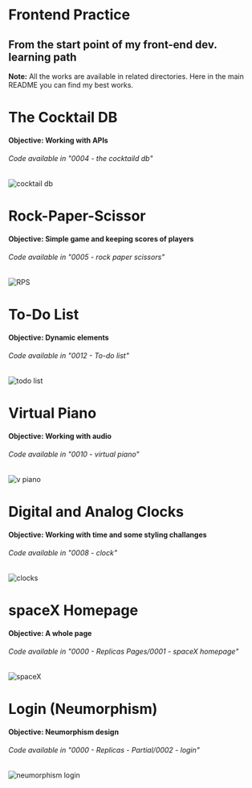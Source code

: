 # Frontend Practice
From the start point of my front-end dev. learning path
-----------------------------------------------------------------------------------------
**Note:** All the works are available in related directories. Here in the main README you can find my best works.

# The Cocktail DB
#### **Objective:** Working with APIs
###### *Code available in "0004 - the cocktaild db"*
![cocktail db](https://user-images.githubusercontent.com/21283020/214313476-d8abf869-6d9e-4cb7-a042-8b85c5a2769b.gif)

# Rock-Paper-Scissor
#### **Objective:** Simple game and keeping scores of players
###### *Code available in "0005 - rock paper scissors"*
![RPS](https://user-images.githubusercontent.com/21283020/214320561-08b56dec-8c76-41e2-9675-d0d322ffbcc5.gif)

# To-Do List
#### **Objective:** Dynamic elements
###### *Code available in "0012 - To-do list"*
![todo list](https://user-images.githubusercontent.com/21283020/214572122-318b0da6-d66a-4eac-a583-be7f71832dcf.gif)

# Virtual Piano
#### **Objective:** Working with audio
###### *Code available in "0010 - virtual piano"*
![v piano](https://user-images.githubusercontent.com/21283020/214346094-29fb254b-d9a2-437d-97b4-95dd6f3c114d.gif)

# Digital and Analog Clocks
#### **Objective:** Working with time and some styling challanges
###### *Code available in "0008 - clock"*
![clocks](https://user-images.githubusercontent.com/21283020/215102473-45678e30-a917-4682-bace-dc5afd1606f7.gif)

# spaceX Homepage
#### **Objective:** A whole page
###### *Code available in "0000 - Replicas Pages/0001 - spaceX homepage"*
![spaceX](https://user-images.githubusercontent.com/21283020/214293651-5067d407-ac65-4802-b6c0-3e06a69a3a17.gif)

# Login (Neumorphism)
#### **Objective:** Neumorphism design
###### *Code available in "0000 - Replicas - Partial/0002 - login"*
![neumorphism login](https://user-images.githubusercontent.com/21283020/214297777-b52dc358-5111-4f7a-b345-5c16b9975e1e.gif)
